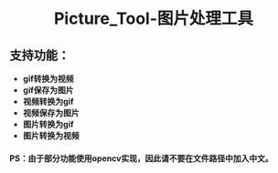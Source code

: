 # <center>Picture_Tool-图片处理工具</center>
## 支持功能：
- <b>gif转换为视频
- gif保存为图片
- 视频转换为gif
- 视频保存为图片
- 图片转换为gif
- 图片转换为视频</b>
#### PS：由于部分功能使用opencv实现，因此请不要在文件路径中加入中文。